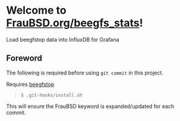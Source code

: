 [//]: # ($FrauBSD: beegfs_stats/README.md 2020-07-20 14:35:40 -0700 freebsdfrau $)

# Welcome to [FrauBSD.org/beegfs_stats](https://fraubsd.org/beegfs_stats)!

Load beegfstop data into InfluxDB for Grafana

## Foreword

The following is required before using `git commit` in this project.

Requires [beegfstop](https://github.com/FrauBSD/beegfstop)

> `$ .git-hooks/install.sh`

This will ensure the FrauBSD keyword is expanded/updated for each commit.
